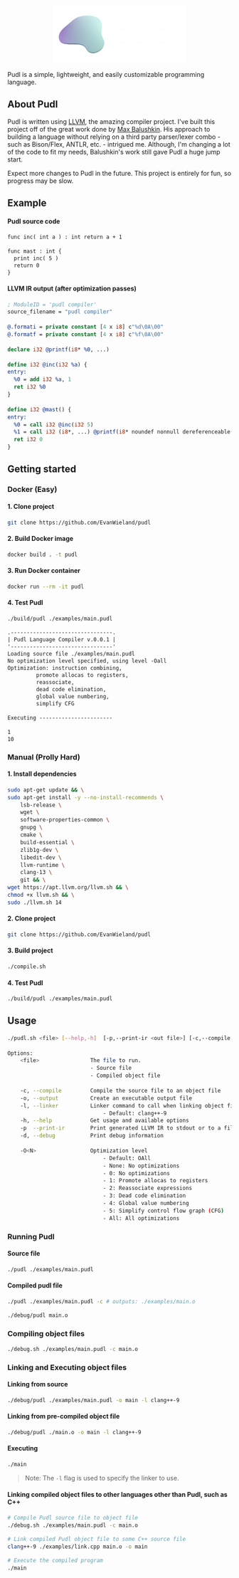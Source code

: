 <p align="center">
<img width="300" src="https://github.com/EvanWieland/Pudl/blob/master/brand/pudl-logo-light.png?raw=true">
</p>

Pudl is a simple, lightweight, and easily customizable programming language.

## About Pudl

Pudl is written using [LLVM](http://llvm.org/), the amazing compiler project. I've built this project off of the
great work done by [Max Balushkin](https://github.com/NoxChimaera). His approach to building a language without
relying on a third party parser/lexer combo - such as Bison/Flex, ANTLR, etc. - intrigued me. Although, I'm changing a
lot of the code to fit my needs, Balushkin's work still gave Pudl a huge jump start.

Expect more changes to Pudl in the future. This project is entirely for fun, so progress may be slow.

## Example

#### Pudl source code

```pudl
func inc( int a ) : int return a + 1

func mast : int {
  print inc( 5 )
  return 0
}
```

#### LLVM IR output (after optimization passes)

```llvm
; ModuleID = 'pudl compiler'
source_filename = "pudl compiler"

@.formati = private constant [4 x i8] c"%d\0A\00"
@.formatf = private constant [4 x i8] c"%f\0A\00"

declare i32 @printf(i8* %0, ...)

define i32 @inc(i32 %a) {
entry:
  %0 = add i32 %a, 1
  ret i32 %0
}

define i32 @mast() {
entry:
  %0 = call i32 @inc(i32 5)
  %1 = call i32 (i8*, ...) @printf(i8* noundef nonnull dereferenceable(1) getelementptr inbounds ([4 x i8], [4 x i8]* @.formati, i64 0, i64 0), i32 %0)
  ret i32 0
}
```

## Getting started

### Docker (Easy)

#### 1. Clone project
```sh
git clone https://github.com/EvanWieland/pudl
```

#### 2. Build Docker image
```sh
docker build . -t pudl
```

#### 3. Run Docker container
```sh
docker run --rm -it pudl
```

#### 4. Test Pudl
```sh
./build/pudl ./examples/main.pudl
```

```
.--------------------------------.
| Pudl Language Compiler v.0.0.1 |
'--------------------------------'
Loading source file ./examples/main.pudl
No optimization level specified, using level -Oall
Optimization: instruction combining, 
         promote allocas to registers, 
         reassociate, 
         dead code elimination, 
         global value numbering, 
         simplify CFG

Executing -----------------------

1
10
```

### Manual (Prolly Hard)

#### 1. Install dependencies

```sh
sudo apt-get update && \
sudo apt-get install -y --no-install-recommends \
    lsb-release \
    wget \
    software-properties-common \
    gnupg \
    cmake \
    build-essential \
    zlib1g-dev \
    libedit-dev \
    llvm-runtime \
    clang-13 \
    git && \
wget https://apt.llvm.org/llvm.sh && \
chmod +x llvm.sh && \
sudo ./llvm.sh 14
```

#### 2. Clone project

```sh
git clone https://github.com/EvanWieland/pudl
```

#### 3. Build project

```sh
./compile.sh
```

#### 4. Test Pudl
```sh
./build/pudl ./examples/main.pudl
```

## Usage

```sh 
./pudl.sh <file> [--help,-h]  [-p,--print-ir <out file>] [-c,--compile <out file>] [-o, --output <out file>] [-O<N>] [-l,--linker <linker>]

Options:
    <file>                The file to run.
                          - Source file
                          - Compiled object file
                          
    -c, --compile         Compile the source file to an object file
    -o, --output          Create an executable output file
    -l, --linker          Linker command to call when linking object files.
                              - Default: clang++-9  
    -h, --help            Get usage and available options
    -p  --print-ir        Print generated LLVM IR to stdout or to a file
    -d, --debug           Print debug information

    -O<N>                 Optimization level
                              - Default: OAll
                              - None: No optimizations
                              - 0: No optimizations
                              - 1: Promote allocas to registers
                              - 2: Reassociate expressions
                              - 3: Dead code elimination
                              - 4: Global value numbering
                              - 5: Simplify control flow graph (CFG)
                              - All: All optimizations
```

### Running Pudl

#### Source file

```sh
./pudl ./examples/main.pudl
```

#### Compiled pudl file

```sh
./pudl ./examples/main.pudl -c # outputs: ./examples/main.o
```

```sh
./debug/pudl main.o 
```

### Compiling object files

```sh
./debug.sh ./examples/main.pudl -c main.o
```

### Linking and Executing object files

#### Linking from source

```sh
./debug/pudl ./examples/main.pudl -o main -l clang++-9
```

#### Linking from pre-compiled object file

```sh
./debug/pudl ./main.o -o main -l clang++-9
```

#### Executing

```sh
./main
```

> Note: The `-l` flag is used to specify the linker to use.

#### Linking compiled object files to other languages other than Pudl, such as C++

```sh
# Compile Pudl source file to object file
./debug.sh ./examples/main.pudl -c main.o
```

```sh
# Link compiled Pudl object file to some C++ source file
clang++-9 ./examples/link.cpp main.o -o main
```

```sh
# Execute the compiled program
./main
```